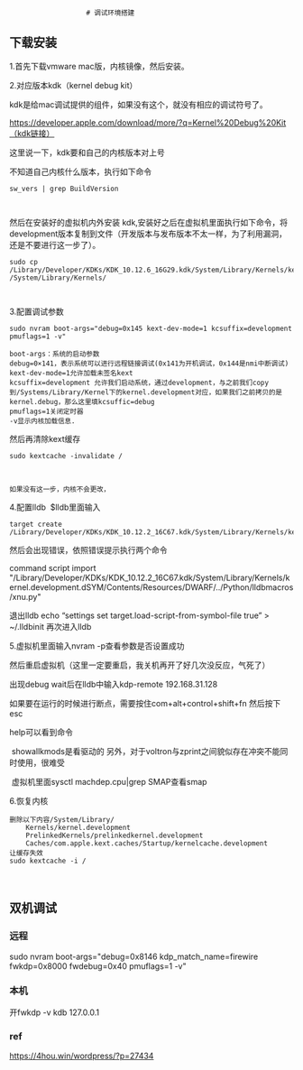                        # 调试环境搭建

## 下载安装

1.首先下载vmware mac版，内核镜像，然后安装。



2.对应版本kdk（kernel debug kit）

kdk是给mac调试提供的组件，如果没有这个，就没有相应的调试符号了。

https://developer.apple.com/download/more/?q=Kernel%20Debug%20Kit（kdk链接）

这里说一下，kdk要和自己的内核版本对上号

不知道自己内核什么版本，执行如下命令



```
sw_vers | grep BuildVersion



```



然后在安装好的虚拟机内外安装 kdk,安装好之后在虚拟机里面执行如下命令，将development版本复制到文件（开发版本与发布版本不太一样，为了利用漏洞，还是不要进行这一步了）。

```
sudo cp /Library/Developer/KDKs/KDK_10.12.6_16G29.kdk/System/Library/Kernels/kernel.development /System/Library/Kernels/



```

3.配置调试参数

```
sudo nvram boot-args="debug=0x145 kext-dev-mode=1 kcsuffix=development pmuflags=1 -v"

boot-args：系统的启动参数
debug=0×141，表示系统可以进行远程链接调试(0x141为开机调试，0x144是nmi中断调试)
kext-dev-mode=1允许加载未签名kext
kcsuffix=development 允许我们启动系统，通过development，与之前我们copy到/Systems/Library/Kernel下的kernel.development对应，如果我们之前拷贝的是kernel.debug，那么这里填kcsuffic=debug
pmuflags=1关闭定时器
-v显示内核加载信息.
```



然后再清除kext缓存

```
sudo kextcache -invalidate /



如果没有这一步，内核不会更改，

```

4.配置lldb
​	$lldb里面输入

```
target create /Library/Developer/KDKs/KDK_10.12.2_16C67.kdk/System/Library/Kernels/kernel.development
```

然后会出现错误，依照错误提示执行两个命令

>

command script import "/Library/Developer/KDKs/KDK_10.12.2_16C67.kdk/System/Library/Kernels/kernel.development.dSYM/Contents/Resources/DWARF/../Python/lldbmacros/xnu.py"

退出lldb
echo “settings set target.load-script-from-symbol-file true” > ~/.lldbinit
再次进入lldb





5.虚拟机里面输入nvram -p查看参数是否设置成功

然后重启虚拟机（这里一定要重启，我关机再开了好几次没反应，气死了）





出现debug wait后在lldb中输入kdp-remote  192.168.31.128

如果要在运行的时候进行断点，需要按住com+alt+control+shift+fn
然后按下esc



help可以看到命令

​	showallkmods是看驱动的
​	另外，对于voltron与zprint之间貌似存在冲突不能同时使用，很难受

​	虚拟机里面sysctl machdep.cpu|grep SMAP查看smap

6.恢复内核

```
删除以下内容/System/Library/
	Kernels/kernel.development
	PrelinkedKernels/prelinkedkernel.development
	Caches/com.apple.kext.caches/Startup/kernelcache.development
让缓存失效
sudo kextcache -i /
```

​	
## 双机调试
### 远程

sudo nvram boot-args="debug=0x8146 kdp_match_name=firewire fwkdp=0x8000 fwdebug=0x40 pmuflags=1 -v"

### 本机
开fwkdp -v
kdb 127.0.0.1




### ref
https://4hou.win/wordpress/?p=27434
